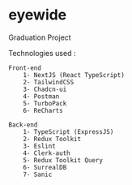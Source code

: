 # eyewide
Graduation Project

Technologies used :

    Front-end 
        1- NextJS (React TypeScript)
        2- TailwindCSS
        3- Chadcn-ui
        4- Postman
        5- TurboPack
        6- ReCharts
        
    Back-end
        1- TypeScript (ExpressJS)
        2- Redux Toolkit
        3- Eslint
        4- Clerk-auth
        5- Redux Toolkit Query
        6- SurrealDB
        7- Sanic
